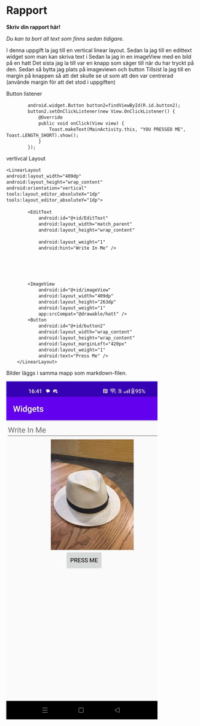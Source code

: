 
# Rapport

**Skriv din rapport här!**

_Du kan ta bort all text som finns sedan tidigare_.

I denna uppgift la jag till en vertical linear layout.
Sedan la jag till en edittext widget som man kan skriva text i 
Sedan la jag in en imageView med en bild på en hatt
Det sista jag la till var en knapp som säger till när du har tryckt på den.
Sedan så bytta jag plats på imageviewn och button 
Tillsist la jag till en margin på knappen så att det skulle se ut som att den var centrerad (använde margin för att det stod i uppgiften)

Button listener
```
        android.widget.Button button2=findViewById(R.id.button2);
        button2.setOnClickListener(new View.OnClickListener() {
            @Override
            public void onClick(View view) {
                Toast.makeText(MainActivity.this, "YOU PRESSED ME", Toast.LENGTH_SHORT).show();
            }
        });
```

vertivcal Layout
```
<LinearLayout
android:layout_width="409dp"
android:layout_height="wrap_content"
android:orientation="vertical"
tools:layout_editor_absoluteX="1dp"
tools:layout_editor_absoluteY="1dp">

        <EditText
            android:id="@+id/EditText"
            android:layout_width="match_parent"
            android:layout_height="wrap_content"

            android:layout_weight="1"
            android:hint="Write In Me" />





        <ImageView
            android:id="@+id/imageView"
            android:layout_width="409dp"
            android:layout_height="263dp"
            android:layout_weight="1"
            app:srcCompat="@drawable/hatt" />
        <Button
            android:id="@+id/button2"
            android:layout_width="wrap_content"
            android:layout_height="wrap_content"
            android:layout_marginLeft="420px"
            android:layout_weight="1"
            android:text="Press Me" />
    </LinearLayout>
```
Bilder läggs i samma mapp som markdown-filen.

![](assignment3.jpg)

